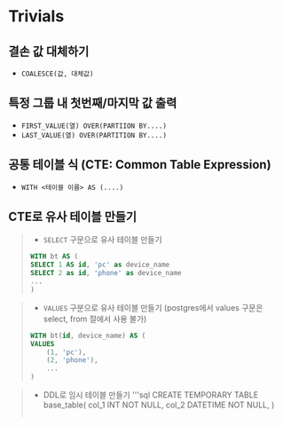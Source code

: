 # Trivials

## 결손 값 대체하기

- `COALESCE(값, 대체값)`

## 특정 그룹 내 첫번째/마지막 값 출력

- `FIRST_VALUE(열) OVER(PARTIION BY....)`
- `LAST_VALUE(열) OVER(PARTITION BY....)`

## 공통 테이블 식 (CTE: Common Table Expression)

- `WITH <테이블 이름> AS (....)`

## CTE로 유사 테이블 만들기
> - `SELECT` 구문으로 유사 테이블 만들기
> ```sql
> WITH bt AS (
> SELECT 1 AS id, 'pc' as device_name
> SELECT 2 as id, 'phone' as device_name
> ...
> )
> ```

> - `VALUES` 구분으로 유사 테이블 만들기 (postgres에서 values 구문은 select, from 절에서 사용 불가) 
> ```sql
> WITH bt(id, device_name) AS (
> VALUES
>     (1, 'pc'),
>     (2, 'phone'),
>     ...
> )
> ```

> -  DDL로 임시 테이블 만들기 
> '''sql
> CREATE TEMPORARY TABLE base_table(
>   col_1 INT NOT NULL,
>   col_2 DATETIME NOT NULL,
> )
> ```

